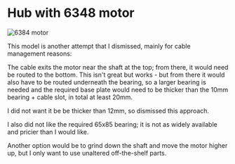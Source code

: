 # Hub with 6348 motor

![6384 motor](../../components/6384%20motor%20dimensions.jpg)

This model is another attempt that I dismissed, mainly for cable management reasons:

The cable exits the motor near the shaft at the top; from there, it would need be routed to the bottom.
This isn't great but works - but from there it would also have to be routed underneath the bearing, so a larger bearing is needed
and the required base plate would need to be thicker than the 10mm bearing + cable slot, in total at least 20mm.

I did not want it be be thicker than 12mm, so dismissed this approach.

I also did not like the required 65x85 bearing; it is not as widely available and pricier than I would like.

Another option would be to grind down the shaft and move the motor higher up, but I only want to
use unaltered off-the-shelf parts.

